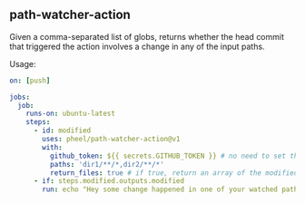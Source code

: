 ## path-watcher-action

Given a comma-separated list of globs, returns whether the head commit that triggered the action involves a change in any of the input paths.

Usage:

```yaml
on: [push]

jobs:
  job:
    runs-on: ubuntu-latest
    steps:
      - id: modified
        uses: pheel/path-watcher-action@v1
        with:
          github_token: ${{ secrets.GITHUB_TOKEN }} # no need to set this secret, it is always available!
          paths: 'dir1/**/*,dir2/**/*'
          return_files: true # if true, return an array of the modified paths. defaults to false.
      - if: steps.modified.outputs.modified
        run: echo "Hey some change happened in one of your watched paths!"
```
